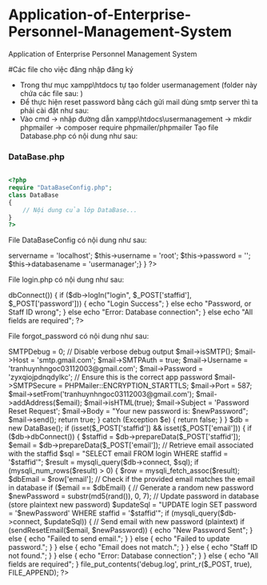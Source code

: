 # Application-of-Enterprise-Personnel-Management-System
Application of Enterprise Personnel Management System

#Các file cho việc đăng nhập đăng ký
- Trong thư mục xampp\htdocs tự tạo folder usermanagement (folder này chứa các file sau: )
- Để thực hiện reset password bằng cách gửi mail dùng smtp server thì ta phải cài đặt như sau:
- Vào cmd -> nhập đường dẫn xampp\htdocs\usermanagement -> mkdir phpmailer -> composer require phpmailer/phpmailer
Tạo file Database.php có nội dung như sau:

### DataBase.php

```php

<?php
require "DataBaseConfig.php";
class DataBase
{
    // Nội dung của lớp DataBase...
}
?>
```



File DataBaseConfig có nội dung như sau:
<?php

class DataBaseConfig
{
    public $servername;
    public $username;
    public $password;
    public $databasename;

    public function __construct()
    {
        $this->servername = 'localhost';
        $this->username = 'root';
        $this->password = '';
        $this->databasename = 'usermanager';}
}
?>

File login.php có nội dung như sau:
<?php
require "DataBase.php";
$db = new DataBase();
if (isset($_POST['password']) && isset($_POST['staffid'])) {
    if ($db->dbConnect()) {
        if ($db->logIn("login", $_POST['staffid'], $_POST['password'])) {
            echo "Login Success";
        } else echo "Password, or Staff ID wrong";
    } else echo "Error: Database connection";
} else echo "All fields are required";
?>

File forgot_password có nội dung như sau:
<?php
require "DataBase.php";
require 'vendor/autoload.php';

use PHPMailer\PHPMailer\PHPMailer;
use PHPMailer\PHPMailer\Exception;

function sendResetEmail($email, $newPassword) {
    $mail = new PHPMailer(true);
    try {
        $mail->SMTPDebug = 0; // Disable verbose debug output
        $mail->isSMTP();
        $mail->Host = 'smtp.gmail.com';
        $mail->SMTPAuth = true;
        $mail->Username = 'tranhuynhngoc03112003@gmail.com';
        $mail->Password = 'zyxqiojpdnqdylkc'; // Ensure this is the correct app password
        $mail->SMTPSecure = PHPMailer::ENCRYPTION_STARTTLS;
        $mail->Port = 587;

        $mail->setFrom('tranhuynhngoc03112003@gmail.com');
        $mail->addAddress($email);
        $mail->isHTML(true);

        $mail->Subject = 'Password Reset Request';
        $mail->Body    = "Your new password is: $newPassword";

        $mail->send();
        return true;
    } catch (Exception $e) {
        return false;
    }
}

$db = new DataBase();

if (isset($_POST['staffid']) && isset($_POST['email'])) {
    if ($db->dbConnect()) {
        $staffid = $db->prepareData($_POST['staffid']);
        $email = $db->prepareData($_POST['email']);

        // Retrieve email associated with the staffid
        $sql = "SELECT email FROM login WHERE staffid = '$staffid'";
        $result = mysqli_query($db->connect, $sql);

        if (mysqli_num_rows($result) > 0) {
            $row = mysqli_fetch_assoc($result);
            $dbEmail = $row['email'];

            // Check if the provided email matches the email in database
            if ($email == $dbEmail) {
                // Generate a random new password
                $newPassword = substr(md5(rand()), 0, 7);

                // Update password in database (store plaintext new password)
                $updateSql = "UPDATE login SET password = '$newPassword' WHERE staffid = '$staffid'";
                if (mysqli_query($db->connect, $updateSql)) {
                    // Send email with new password (plaintext)
                    if (sendResetEmail($email, $newPassword)) {
                        echo "New Password Sent";
                    } else {
                        echo "Failed to send email.";
                    }
                } else {
                    echo "Failed to update password.";
                }
            } else {
                echo "Email does not match.";
            }
        } else {
            echo "Staff ID not found.";
        }
    } else {
        echo "Error: Database connection";
    }
} else {
    echo "All fields are required";
}
file_put_contents('debug.log', print_r($_POST, true), FILE_APPEND);
?>

